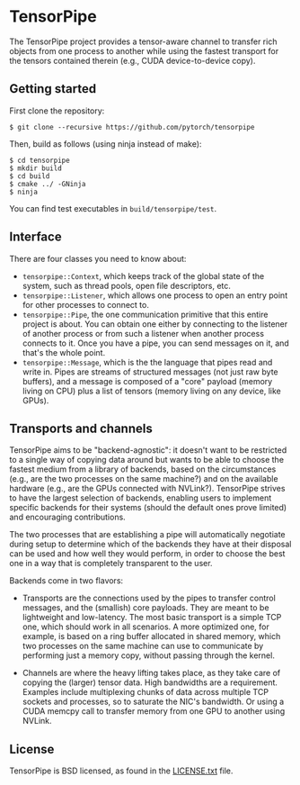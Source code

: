 # TensorPipe

The TensorPipe project provides a tensor-aware channel to transfer rich objects
from one process to another while using the fastest transport for the tensors
contained therein (e.g., CUDA device-to-device copy).

## Getting started

First clone the repository:

```shell
$ git clone --recursive https://github.com/pytorch/tensorpipe
```

Then, build as follows (using ninja instead of make):

``` shell
$ cd tensorpipe
$ mkdir build
$ cd build
$ cmake ../ -GNinja
$ ninja
```

You can find test executables in `build/tensorpipe/test`.

## Interface

There are four classes you need to know about:

- `tensorpipe::Context`, which keeps track of the global state of the system,
  such as thread pools, open file descriptors, etc.
- `tensorpipe::Listener`, which allows one process to open an entry point for
  other processes to connect to.
- `tensorpipe::Pipe`, the one communication primitive that this entire project
  is about. You can obtain one either by connecting to the listener of another
  process or from such a listener when another process connects to it. Once you
  have a pipe, you can send messages on it, and that's the whole point.
- `tensorpipe::Message`, which is the the language that pipes read and write in.
  Pipes are streams of structured messages (not just raw byte buffers), and a
  message is composed of a "core" payload (memory living on CPU) plus a list of
  tensors (memory living on any device, like GPUs).

## Transports and channels

TensorPipe aims to be "backend-agnostic": it doesn't want to be restricted to a
single way of copying data around but wants to be able to choose the fastest
medium from a library of backends, based on the circumstances (e.g., are the two
processes on the same machine?) and on the available hardware (e.g., are the
GPUs connected with NVLink?). TensorPipe strives to have the largest selection
of backends, enabling users to implement specific backends for their systems
(should the default ones prove limited) and encouraging contributions.

The two processes that are establishing a pipe will automatically negotiate
during setup to determine which of the backends they have at their disposal can
be used and how well they would perform, in order to choose the best one in a
way that is completely transparent to the user.

Backends come in two flavors:

- Transports are the connections used by the pipes to transfer control messages,
  and the (smallish) core payloads. They are meant to be lightweight and
  low-latency. The most basic transport is a simple TCP one, which should work
  in all scenarios. A more optimized one, for example, is based on a ring buffer
  allocated in shared memory, which two processes on the same machine can use to
  communicate by performing just a memory copy, without passing through the
  kernel.

- Channels are where the heavy lifting takes place, as they take care of copying
  the (larger) tensor data. High bandwidths are a requirement. Examples include
  multiplexing chunks of data across multiple TCP sockets and processes, so to
  saturate the NIC's bandwidth. Or using a CUDA memcpy call to transfer memory
  from one GPU to another using NVLink.

## License

TensorPipe is BSD licensed, as found in the [LICENSE.txt](LICENSE.txt) file.
